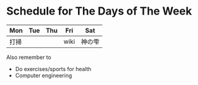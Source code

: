 # Schedule for The Days of The Week

| Mon | Tue | Thu | Fri | Sat |
| --- | --- | --- | --- | --- |
| 打掃 |     |     | wiki | 神の雫 |



Also remember to
- Do exercises/sports for health
- Computer engineering
